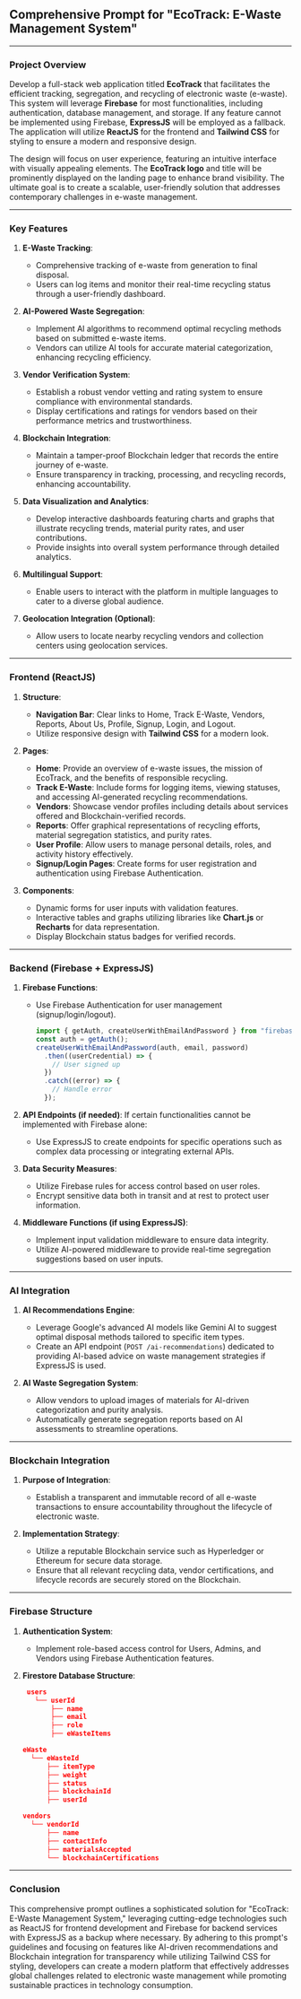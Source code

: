 ## Comprehensive Prompt for "EcoTrack: E-Waste Management System"

---

### **Project Overview**
Develop a full-stack web application titled **EcoTrack** that facilitates the efficient tracking, segregation, and recycling of electronic waste (e-waste). This system will leverage **Firebase** for most functionalities, including authentication, database management, and storage. If any feature cannot be implemented using Firebase, **ExpressJS** will be employed as a fallback. The application will utilize **ReactJS** for the frontend and **Tailwind CSS** for styling to ensure a modern and responsive design.

The design will focus on user experience, featuring an intuitive interface with visually appealing elements. The **EcoTrack logo** and title will be prominently displayed on the landing page to enhance brand visibility. The ultimate goal is to create a scalable, user-friendly solution that addresses contemporary challenges in e-waste management.

---

### **Key Features**
1. **E-Waste Tracking**:
   - Comprehensive tracking of e-waste from generation to final disposal.
   - Users can log items and monitor their real-time recycling status through a user-friendly dashboard.

2. **AI-Powered Waste Segregation**:
   - Implement AI algorithms to recommend optimal recycling methods based on submitted e-waste items.
   - Vendors can utilize AI tools for accurate material categorization, enhancing recycling efficiency.

3. **Vendor Verification System**:
   - Establish a robust vendor vetting and rating system to ensure compliance with environmental standards.
   - Display certifications and ratings for vendors based on their performance metrics and trustworthiness.

4. **Blockchain Integration**:
   - Maintain a tamper-proof Blockchain ledger that records the entire journey of e-waste.
   - Ensure transparency in tracking, processing, and recycling records, enhancing accountability.

5. **Data Visualization and Analytics**:
   - Develop interactive dashboards featuring charts and graphs that illustrate recycling trends, material purity rates, and user contributions.
   - Provide insights into overall system performance through detailed analytics.

6. **Multilingual Support**:
   - Enable users to interact with the platform in multiple languages to cater to a diverse global audience.

7. **Geolocation Integration (Optional)**:
   - Allow users to locate nearby recycling vendors and collection centers using geolocation services.

---

### **Frontend (ReactJS)**
1. **Structure**:
   - **Navigation Bar**: Clear links to Home, Track E-Waste, Vendors, Reports, About Us, Profile, Signup, Login, and Logout.
   - Utilize responsive design with **Tailwind CSS** for a modern look.

2. **Pages**:
   - **Home**: Provide an overview of e-waste issues, the mission of EcoTrack, and the benefits of responsible recycling.
   - **Track E-Waste**: Include forms for logging items, viewing statuses, and accessing AI-generated recycling recommendations.
   - **Vendors**: Showcase vendor profiles including details about services offered and Blockchain-verified records.
   - **Reports**: Offer graphical representations of recycling efforts, material segregation statistics, and purity rates.
   - **User Profile**: Allow users to manage personal details, roles, and activity history effectively.
   - **Signup/Login Pages**: Create forms for user registration and authentication using Firebase Authentication.

3. **Components**:
   - Dynamic forms for user inputs with validation features.
   - Interactive tables and graphs utilizing libraries like **Chart.js** or **Recharts** for data representation.
   - Display Blockchain status badges for verified records.

---

### **Backend (Firebase + ExpressJS)**
1. **Firebase Functions**:
   - Use Firebase Authentication for user management (signup/login/logout).
     ```javascript
     import { getAuth, createUserWithEmailAndPassword } from "firebase/auth";
     const auth = getAuth();
     createUserWithEmailAndPassword(auth, email, password)
       .then((userCredential) => {
         // User signed up
       })
       .catch((error) => {
         // Handle error
       });
     ```

2. **API Endpoints (if needed)**:
   If certain functionalities cannot be implemented with Firebase alone:
   - Use ExpressJS to create endpoints for specific operations such as complex data processing or integrating external APIs.

3. **Data Security Measures**:
   - Utilize Firebase rules for access control based on user roles.
   - Encrypt sensitive data both in transit and at rest to protect user information.

4. **Middleware Functions (if using ExpressJS)**:
   - Implement input validation middleware to ensure data integrity.
   - Utilize AI-powered middleware to provide real-time segregation suggestions based on user inputs.

---

### **AI Integration**
1. **AI Recommendations Engine**:
   - Leverage Google's advanced AI models like Gemini AI to suggest optimal disposal methods tailored to specific item types.
   - Create an API endpoint (`POST /ai-recommendations`) dedicated to providing AI-based advice on waste management strategies if ExpressJS is used.

2. **AI Waste Segregation System**:
   - Allow vendors to upload images of materials for AI-driven categorization and purity analysis.
   - Automatically generate segregation reports based on AI assessments to streamline operations.

---

### **Blockchain Integration**
1. **Purpose of Integration**:
   - Establish a transparent and immutable record of all e-waste transactions to ensure accountability throughout the lifecycle of electronic waste.

2. **Implementation Strategy**:
   - Utilize a reputable Blockchain service such as Hyperledger or Ethereum for secure data storage.
   - Ensure that all relevant recycling data, vendor certifications, and lifecycle records are securely stored on the Blockchain.

---

### **Firebase Structure**
1. **Authentication System**:
   - Implement role-based access control for Users, Admins, and Vendors using Firebase Authentication features.
   
2. **Firestore Database Structure**:
   ```json
    users
      └── userId
          ├── name
          ├── email
          ├── role
          ├── eWasteItems
    ```
    ```json
    eWaste
      └── eWasteId
          ├── itemType
          ├── weight
          ├── status
          ├── blockchainId
          ├── userId
    ```
    ```json
    vendors
      └── vendorId
          ├── name
          ├── contactInfo
          ├── materialsAccepted
          └── blockchainCertifications
    ```

---

### **Conclusion**
This comprehensive prompt outlines a sophisticated solution for "EcoTrack: E-Waste Management System," leveraging cutting-edge technologies such as ReactJS for frontend development and Firebase for backend services with ExpressJS as a backup where necessary. By adhering to this prompt's guidelines and focusing on features like AI-driven recommendations and Blockchain integration for transparency while utilizing Tailwind CSS for styling, developers can create a modern platform that effectively addresses global challenges related to electronic waste management while promoting sustainable practices in technology consumption.

